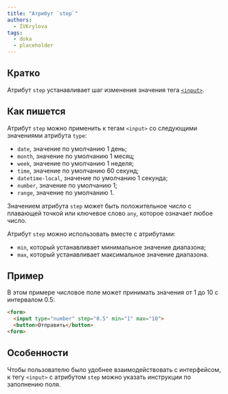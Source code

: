 ```yaml
---
title: "Атрибут `step`"
authors:
  - IVKrylova
tags:
  - doka
  - placeholder
---
```


## Кратко

Атрибут `step` устанавливает шаг изменения значения тега [`<input>`](/html/input/).

## Как пишется
Атрибут `step` можно применить к тегам `<input>` со следующими значениями атрибута `type`:
- `date`, значение по умолчанию 1 день;
- `month`, значение по умолчанию 1 месяц;
- `week`, значение по умолчанию 1 неделя;
- `time`, значение по умолчанию 60 секунд;
- `datetime-local`, значение по умолчанию 1 секунда;
- `number`, значение по умолчанию 1;
- `range`, значение по умолчанию 1.

Значением атрибута `step` может быть положительное число с плавающей точкой или ключевое слово `any`, которое означает любое число.

Атрибут `step` можно использовать вместе с атрибутами:
- `min`, который устанавливает минимальное значение диапазона;
- `max`, который устанавливает максимальное значение диапазона.

## Пример
В этом примере числовое поле может принимать значения от 1 до 10 с интервалом 0.5:
```html
<form>
  <input type="number" step="0.5" min="1" max="10">
  <button>Отправить</button>
<form>
```

## Особенности
Чтобы пользователю было удобнее взаимодействовать с интерфейсом, к тегу `<input>` с атрибутом `step` можно указать инструкции по заполнению поля.

